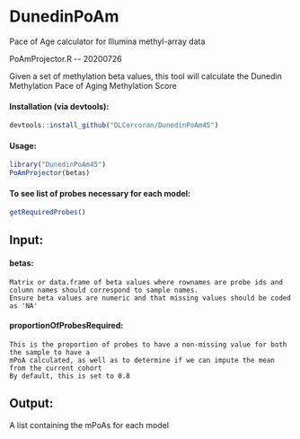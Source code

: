 # DunedinPoAm
Pace of Age calculator for Illumina methyl-array data

PoAmProjector.R -- 20200726

Given a set of methylation beta values, this tool will calculate the Dunedin Methylation Pace of Aging Methylation Score

#### Installation (via devtools):
```r
devtools::install_github("DLCorcoran/DunedinPoAm45")
```

#### Usage:
```r
library("DunedinPoAm45")
PoAmProjector(betas)
```

#### To see list of probes necessary for each model:
```r
getRequiredProbes()
```

## Input:
####  betas:
    Matrix or data.frame of beta values where rownames are probe ids and column names should correspond to sample names.
    Ensure beta values are numeric and that missing values should be coded as 'NA'

####  proportionOfProbesRequired:
    This is the proportion of probes to have a non-missing value for both the sample to have a
    mPoA calculated, as well as to determine if we can impute the mean from the current cohort
    By default, this is set to 0.8

## Output:
   A list containing the mPoAs for each model

